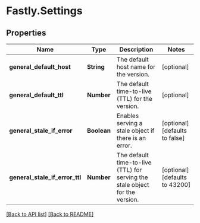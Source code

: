 # Fastly.Settings

## Properties

Name | Type | Description | Notes
------------ | ------------- | ------------- | -------------
**general_default_host** | **String** | The default host name for the version. | [optional] 
**general_default_ttl** | **Number** | The default time-to-live (TTL) for the version. | [optional] 
**general_stale_if_error** | **Boolean** | Enables serving a stale object if there is an error. | [optional]  [defaults to false]
**general_stale_if_error_ttl** | **Number** | The default time-to-live (TTL) for serving the stale object for the version. | [optional]  [defaults to 43200]


[[Back to API list]](../../README.md#endpoints) [[Back to README]](../../README.md)
